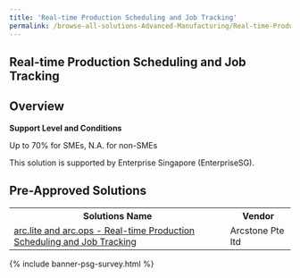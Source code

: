 ```yaml
---
title: 'Real-time Production Scheduling and Job Tracking'
permalink: /browse-all-solutions-Advanced-Manufacturing/Real-time-Production-Scheduling-and-Job-Tracking
---
```


## Real-time Production Scheduling and Job Tracking
## Overview

**Support Level and Conditions**

Up to 70% for SMEs, N.A. for non-SMEs

This solution is supported by Enterprise Singapore (EnterpriseSG).

## Pre-Approved Solutions

<table>
<tr>
<th><b>Solutions Name</b></th>
<th><b>Vendor</b></th>
</tr>
<tr>
<td><a href='/productivity-solutions-grant/solutionrepo/solution1896' target='_blank'>arc.lite and arc.ops - Real-time Production Scheduling and Job Tracking</a><br></td>
<td>Arcstone Pte ltd</td>
</tr>
</table>

{% include banner-psg-survey.html %}

